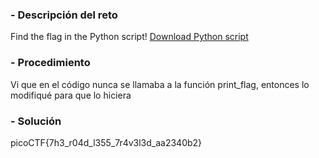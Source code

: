 
### - Descripción del reto

Find the flag in the Python script! [Download Python script](https://artifacts.picoctf.net/c/36/serpentine.py)
### - Procedimiento

Vi que en el código nunca se llamaba a la función print_flag, entonces lo modifiqué para que lo hiciera
### - Solución

picoCTF{7h3_r04d_l355_7r4v3l3d_aa2340b2}